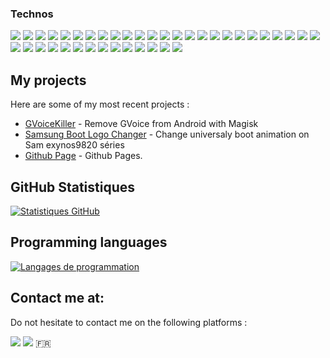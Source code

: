 <link rel="stylesheet" href="styles.css">

### Technos
<img src="https://img.shields.io/badge/HTML5-E34F26?style=for-the-badge&logo=html5&logoColor=white"></img>
<img src="https://img.shields.io/badge/JavaScript-F7DF1E?style=for-the-badge&logo=javascript&logoColor=black"></img>
<img src="https://img.shields.io/badge/CSS3-1572B6?style=for-the-badge&logo=css3&logoColor=white"></img>
<img src="https://img.shields.io/badge/PHP-777BB4?style=for-the-badge&logo=php&logoColor=white"></img>
<img src="https://img.shields.io/badge/Python-3776AB?style=for-the-badge&logo=python&logoColor=white"></img>
<img src="https://img.shields.io/badge/Java-ED8B00?style=for-the-badge&logo=java&logoColor=white"></img>
<img src="https://img.shields.io/badge/Android-3DDC84?style=for-the-badge&logo=android&logoColor=white"></img>
<img src="https://img.shields.io/badge/iOS-000000?style=for-the-badge&logo=ios&logoColor=white"></img>
<img src="https://img.shields.io/badge/Linux-FCC624?style=for-the-badge&logo=linux&logoColor=black"></img>
<img src="https://img.shields.io/badge/Bitcoin-000?style=for-the-badge&logo=bitcoin&logoColor=white"></img>
<img src="https://img.shields.io/badge/mysql-%2300f.svg?style=for-the-badge&logo=mysql&logoColor=white"></img>
<img src="https://img.shields.io/badge/sqlite-%2307405e.svg?style=for-the-badge&logo=sqlite&logoColor=white"></img>
<img src="https://img.shields.io/badge/Krita-203759?style=for-the-badge&logo=krita&logoColor=EEF37B"></img>
<img src="https://img.shields.io/badge/-Stackoverflow-FE7A16?style=for-the-badge&logo=stack-overflow&logoColor=white"></img>
<img src="https://img.shields.io/badge/XDA--Developers-%23AC6E2F.svg?style=for-the-badge&logo=XDA-Developers&logoColor=white"></img>
<img src="https://img.shields.io/badge/django-%23092E20.svg?style=for-the-badge&logo=django&logoColor=white"></img>
<img src="https://img.shields.io/badge/flask-%23000.svg?style=for-the-badge&logo=flask&logoColor=white"></img>
<img src="https://img.shields.io/badge/Flutter-%2302569B.svg?style=for-the-badge&logo=Flutter&logoColor=white"></img>
<img src="https://img.shields.io/badge/jinja-white.svg?style=for-the-badge&logo=jinja&logoColor=black"></img>
<img src="https://img.shields.io/badge/laravel-%23FF2D20.svg?style=for-the-badge&logo=laravel&logoColor=white"></img>
<img src="https://img.shields.io/badge/node.js-6DA55F?style=for-the-badge&logo=node.js&logoColor=white"></img>
<img src="https://img.shields.io/badge/react-%2320232a.svg?style=for-the-badge&logo=react&logoColor=%2361DAFB"></img>
<img src="https://img.shields.io/badge/symfony-%23000000.svg?style=for-the-badge&logo=symfony&logoColor=white"></img>
<img src="https://img.shields.io/badge/tailwindcss-%2338B2AC.svg?style=for-the-badge&logo=tailwind-css&logoColor=white"></img>
<img src="https://img.shields.io/badge/threejs-black?style=for-the-badge&logo=three.js&logoColor=white"></img>
<img src="https://img.shields.io/badge/vite-%23646CFF.svg?style=for-the-badge&logo=vite&logoColor=white"></img>
<img src="https://img.shields.io/badge/github%20pages-121013?style=for-the-badge&logo=github&logoColor=white"></img>
<img src="https://img.shields.io/badge/ovh-%23123F6D.svg?style=for-the-badge&logo=ovh&logoColor=#123F6D"></img>
<img src="https://img.shields.io/badge/DigitalOcean-%230167ff.svg?style=for-the-badge&logo=digitalOcean&logoColor=white"></img>
<img src="https://img.shields.io/badge/Visual%20Studio%20Code-0078d7.svg?style=for-the-badge&logo=visual-studio-code&logoColor=white"></img>
<img src="https://img.shields.io/badge/perl-%2339457E.svg?style=for-the-badge&logo=perl&logoColor=white"></img>
<img src="https://img.shields.io/badge/LibreOffice-%2318A303?style=for-the-badge&logo=LibreOffice&logoColor=white"></img>
<img src="https://img.shields.io/badge/Ubuntu-E95420?style=for-the-badge&logo=ubuntu&logoColor=white"></img>
<img src="https://img.shields.io/badge/Kali-268BEE?style=for-the-badge&logo=kalilinux&logoColor=white"></img>
<img src="https://img.shields.io/badge/apache-%23D42029.svg?style=for-the-badge&logo=apache&logoColor=white"></img>
<img src="https://img.shields.io/badge/nginx-%23009639.svg?style=for-the-badge&logo=nginx&logoColor=white"></img>
<img src="https://img.shields.io/badge/linkedin-%230077B5.svg?style=for-the-badge&logo=linkedin&logoColor=white"></img>
<img src="https://img.shields.io/badge/Instagram-%23E4405F.svg?style=for-the-badge&logo=Instagram&logoColor=white"></img>
<img src="https://img.shields.io/badge/linkedin-%230077B5.svg?style=for-the-badge&logo=linkedin&logoColor=white"></img>




## My projects

Here are some of my most recent projects :

- [GVoiceKiller](https://github.com/enokseth/GVoiceKiller) - Remove GVoice from Android with Magisk
- [Samsung Boot Logo Changer](https://github.com/enokseth/TWRP_Bootlogo_Changer-v2.2) - Change universaly boot animation on Sam exynos9820 séries
- [Github Page](https://enokseth.github.io/) - Github Pages.

## GitHub Statistiques 

[![Statistiques GitHub](https://github-readme-stats.vercel.app/api?username=enokseth&show_icons=true&count_private=true)](https://github.com/enokseth)

## Programming languages

[![Langages de programmation](https://github-readme-stats.vercel.app/api/top-langs/?username=enokseth&layout=compact)](https://github.com/anuraghazra/github-readme-stats)


## Contact me at:

Do not hesitate to contact me on the following platforms :

<a href="enokseth@octmaat.com"> <img src="https://img.shields.io/badge/ProtonMail-8B89CC?style=for-the-badge&logo=protonmail&logoColor=white"></img></a>
<a href="https://www.instagram.com/enoksseth/"><img src="https://img.shields.io/badge/Instagram-E4405F?style=for-the-badge&logo=instagram&logoColor=white"></img></a>
🇫🇷
